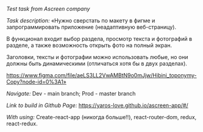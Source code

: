 *Test task from Ascreen company*

*Task description:*
«Нужно сверстать по макету в фигме и запрограммировать приложение (неадаптивную веб-страницу).

В функционал входит выбор раздела, просмотр текста и фотографий в разделе, а также возможность открыть фото на полный экран.

Заголовки, тексты и фотографии можно использовать любые, но они должны быть динамическими (отличаться хотя бы в двух разделах).

https://www.figma.com/file/aeLS3LL2VwAMBtN9o0mJjw/Hibini_toponymy-Copy?node-id=0%3A1»

*Navigate:*
Dev - main branch;
Prod - master branch

*Link to build in Github Page:*
https://yaros-love.github.io/ascreen-app/#/

*With using:*
Create-react-app (никогда больше!!), react-router-dom, redux, react-redux.
